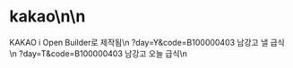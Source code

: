 # kakao\n\n
KAKAO i Open Builder로 제작됨\n
?day=Y&code=B100000403 남강고 낼 급식\n
?day=T&code=B100000403 남강고 오늘 급식\n
